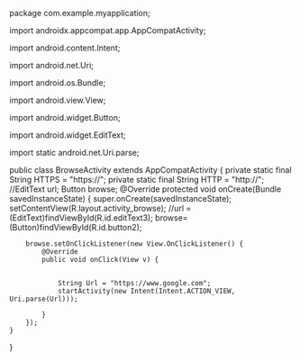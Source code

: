 package com.example.myapplication;


import androidx.appcompat.app.AppCompatActivity;

import android.content.Intent;

import android.net.Uri;

import android.os.Bundle;

import android.view.View;

import android.widget.Button;

import android.widget.EditText;

import static android.net.Uri.parse;

public class BrowseActivity extends AppCompatActivity {
    private static final String HTTPS = "https://";
    private static final String HTTP = "http://";
    //EditText url;
    Button browse;
    @Override
    protected void onCreate(Bundle savedInstanceState) {
        super.onCreate(savedInstanceState);
        setContentView(R.layout.activity_browse);
        //url = (EditText)findViewById(R.id.editText3);
        browse=(Button)findViewById(R.id.button2);

        browse.setOnClickListener(new View.OnClickListener() {
            @Override
            public void onClick(View v) {
               

                String Url = "https://www.google.com";
                startActivity(new Intent(Intent.ACTION_VIEW, Uri.parse(Url)));

            }
        });
    }
}
